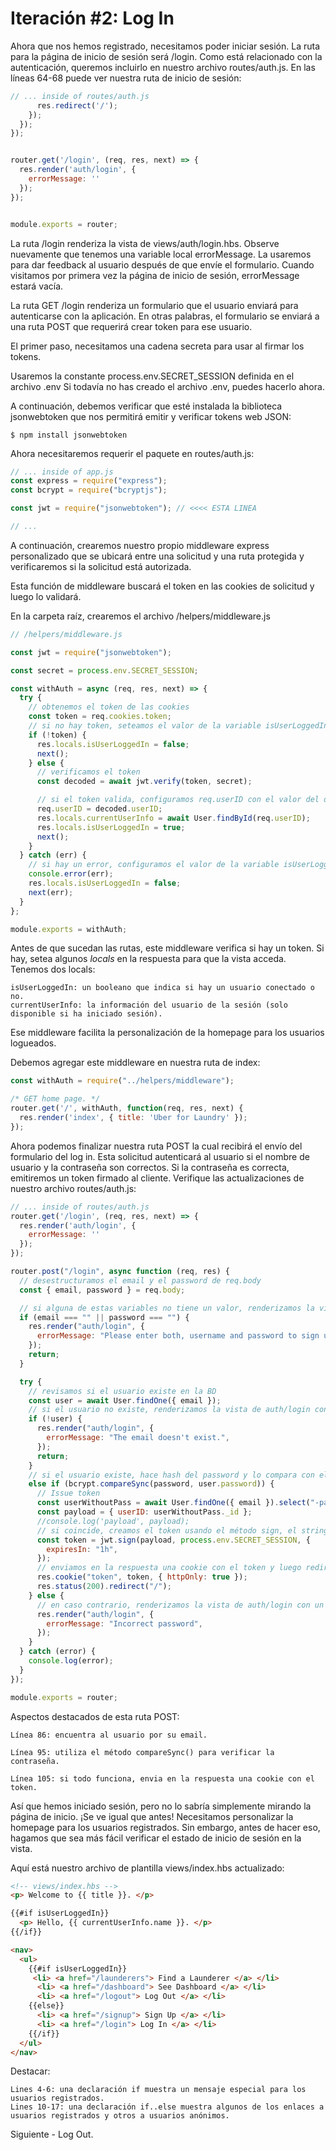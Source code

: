 # Iteración #2: Log In

Ahora que nos hemos registrado, necesitamos poder iniciar sesión. La ruta para la página de inicio de sesión será /login. Como está relacionado con la autenticación, queremos incluirlo en nuestro archivo routes/auth.js. En las líneas 64-68 puede ver nuestra ruta de inicio de sesión:

```js
// ... inside of routes/auth.js
      res.redirect('/');
    });
  });
});


router.get('/login', (req, res, next) => {
  res.render('auth/login', {
    errorMessage: ''
  });
});


module.exports = router;
```

La ruta /login renderiza la vista de views/auth/login.hbs. Observe nuevamente que tenemos una variable local errorMessage. La usaremos para dar feedback al usuario después de que envíe el formulario. Cuando visitamos por primera vez la página de inicio de sesión, errorMessage estará vacía.

La ruta GET /login renderiza un formulario que el usuario enviará para autenticarse con la aplicación. En otras palabras, el formulario se enviará a una ruta POST que requerirá crear token para ese usuario. 

El primer paso, necesitamos una cadena secreta para usar al firmar los tokens.

Usaremos la constante process.env.SECRET_SESSION definida en el archivo .env
Si todavía no has creado el archivo .env, puedes hacerlo ahora.

A continuación, debemos verificar que esté instalada la biblioteca jsonwebtoken que nos permitirá emitir y verificar tokens web JSON:

```
$ npm install jsonwebtoken
```

Ahora necesitaremos requerir el paquete en routes/auth.js:

```js
// ... inside of app.js
const express = require("express");
const bcrypt = require("bcryptjs");

const jwt = require("jsonwebtoken"); // <<<< ESTA LINEA

// ...
```

A continuación, crearemos nuestro propio middleware express personalizado que se ubicará entre una solicitud y una ruta protegida y verificaremos si la solicitud está autorizada.

Esta función de middleware buscará el token en las cookies de solicitud y luego lo validará.

En la carpeta raíz, crearemos el archivo /helpers/middleware.js

```js
// /helpers/middleware.js

const jwt = require("jsonwebtoken");

const secret = process.env.SECRET_SESSION;

const withAuth = async (req, res, next) => {
  try {
    // obtenemos el token de las cookies
    const token = req.cookies.token;
    // si no hay token, seteamos el valor de la variable isUserLoggedIn en false y pasamos el control a la siguiente función de middleware
    if (!token) {
      res.locals.isUserLoggedIn = false;
      next();
    } else {
      // verificamos el token
      const decoded = await jwt.verify(token, secret);

      // si el token valida, configuramos req.userID con el valor del decoded userID
      req.userID = decoded.userID;
      res.locals.currentUserInfo = await User.findById(req.userID);
      res.locals.isUserLoggedIn = true;
      next();
    }
  } catch (err) {
    // si hay un error, configuramos el valor de la variable isUserLoggedIn en false y pasamos el control a la siguiente ruta
    console.error(err);
    res.locals.isUserLoggedIn = false;
    next(err);
  }
};

module.exports = withAuth;
```
Antes de que sucedan las rutas, este middleware verifica si hay un token. Si hay, setea algunos *locals* en la respuesta para que la vista acceda. Tenemos dos locals:

    isUserLoggedIn: un booleano que indica si hay un usuario conectado o no.
    currentUserInfo: la información del usuario de la sesión (solo disponible si ha iniciado sesión).

Ese middleware facilita la personalización de la homepage para los usuarios logueados.

Debemos agregar este middleware en nuestra ruta de index:

```js
const withAuth = require("../helpers/middleware");

/* GET home page. */
router.get('/', withAuth, function(req, res, next) {
  res.render('index', { title: 'Uber for Laundry' });
});
```

Ahora podemos finalizar nuestra ruta POST la cual recibirá el envío del formulario del log in. 
Esta solicitud autenticará al usuario si el nombre de usuario y la contraseña son correctos. Si la contraseña es correcta, emitiremos un token firmado al cliente.
Verifique las actualizaciones de nuestro archivo routes/auth.js:

```js
// ... inside of routes/auth.js
router.get('/login', (req, res, next) => {
  res.render('auth/login', {
    errorMessage: ''
  });
});

router.post("/login", async function (req, res) {
  // desestructuramos el email y el password de req.body
  const { email, password } = req.body;

  // si alguna de estas variables no tiene un valor, renderizamos la vista de auth/signup con un mensaje de error
  if (email === "" || password === "") {
    res.render("auth/login", {
      errorMessage: "Please enter both, username and password to sign up.",
    });
    return;
  }

  try {
    // revisamos si el usuario existe en la BD
    const user = await User.findOne({ email });
    // si el usuario no existe, renderizamos la vista de auth/login con un mensaje de error
    if (!user) {
      res.render("auth/login", {
        errorMessage: "The email doesn't exist.",
      });
      return;
    }
    // si el usuario existe, hace hash del password y lo compara con el de la BD
    else if (bcrypt.compareSync(password, user.password)) {
      // Issue token
      const userWithoutPass = await User.findOne({ email }).select("-password");
      const payload = { userID: userWithoutPass._id };
      //console.log('payload', payload);
      // si coincide, creamos el token usando el método sign, el string de secret session y el expiring time
      const token = jwt.sign(payload, process.env.SECRET_SESSION, {
        expiresIn: "1h",
      });
      // enviamos en la respuesta una cookie con el token y luego redirigimos a la home
      res.cookie("token", token, { httpOnly: true });
      res.status(200).redirect("/");
    } else {
      // en caso contrario, renderizamos la vista de auth/login con un mensaje de error
      res.render("auth/login", {
        errorMessage: "Incorrect password",
      });
    }
  } catch (error) {
    console.log(error);
  }
});

module.exports = router;
```

Aspectos destacados de esta ruta POST:

    Línea 86: encuentra al usuario por su email.
    
    Línea 95: utiliza el método compareSync() para verificar la contraseña.
    
    Línea 105: si todo funciona, envia en la respuesta una cookie con el token.

Así que hemos iniciado sesión, pero no lo sabría simplemente mirando la página de inicio. ¡Se ve igual que antes! Necesitamos personalizar la homepage para los usuarios registrados. Sin embargo, antes de hacer eso, hagamos que sea más fácil verificar el estado de inicio de sesión en la vista.

Aquí está nuestro archivo de plantilla views/index.hbs actualizado:

```html
<!-- views/index.hbs -->
<p> Welcome to {{ title }}. </p>

{{#if isUserLoggedIn}}
  <p> Hello, {{ currentUserInfo.name }}. </p>
{{/if}}

<nav>
  <ul>
    {{#if isUserLoggedIn}}
     <li> <a href="/launderers"> Find a Launderer </a> </li>
      <li> <a href="/dashboard"> See Dashboard </a> </li>
      <li> <a href="/logout"> Log Out </a> </li>
    {{else}}
      <li> <a href="/signup"> Sign Up </a> </li>
      <li> <a href="/login"> Log In </a> </li>
    {{/if}}
  </ul>
</nav>
```
Destacar:

    Lines 4-6: una declaración if muestra un mensaje especial para los usuarios registrados.
    Lines 10-17: una declaración if..else muestra algunos de los enlaces a usuarios registrados y otros a usuarios anónimos.

Siguiente - Log Out.